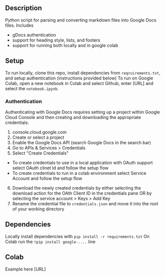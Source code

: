 ## Description
Python script for parsing and converting markdown files into Google Docs files.
Includes
- gDocs authentication
- support for heading style, lists, and footers
- support for running both locally and in google colab

## Setup
To run locally, clone this repo, install dependencies from `reqruirements.txt`, and setup authentication (instructions provided below)
To run on Google Colab, open a new notebook in Colab and select Github, enter [URL] and select the `notebook.ipynb`.

### Authentication
Authenticating with Google Docs requires setting up a project within Google Cloud Console and then creating and downloading the appropriate credentials.
1. console.cloud.google.com
2. Create or select a project
3. Enable the Google Docs API (search Google Docs in the search bar)
4. Go to APIs & Services > Credentials
5. Select "Create Credentials"
- To create credentials to use in a local application with OAuth support select OAuth clinet Id and follow the setup flow
- To create credentials to run in a colab environment select Service Account and follow the setup flow
6. Download the newly created credentials by either selecting the download action for the OAth Client ID in the credentials pane OR by selecting the service account > Keys > Add Key
7. Rename the credential file to `credentials.json` and move it into the root of your working directory

## Dependencies
Locally install dependencies with `pip install -r requirements.txt`
On Colab run the `!pip install google-....` line

## Colab
Example here [URL]
